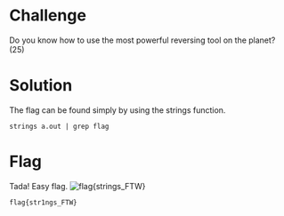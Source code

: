 # Challenge
Do you know how to use the most powerful reversing tool on the planet? (25)

# Solution
The flag can be found simply by using the strings function.

```
strings a.out | grep flag
```

# Flag
Tada! Easy flag.
![flag{strings_FTW}](/strings_FTW.png)

```
flag{str1ngs_FTW}
```
